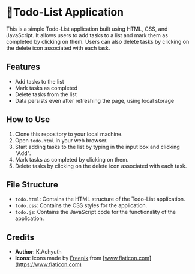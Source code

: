 # 📒Todo-List Application

This is a simple Todo-List application built using HTML, CSS, and JavaScript. It allows users to add tasks to a list and mark them as completed by clicking on them. Users can also delete tasks by clicking on the delete icon associated with each task.


## Features

- Add tasks to the list
- Mark tasks as completed
- Delete tasks from the list
- Data persists even after refreshing the page, using local storage

## How to Use

1. Clone this repository to your local machine.
2. Open `todo.html` in your web browser.
3. Start adding tasks to the list by typing in the input box and clicking "Add".
4. Mark tasks as completed by clicking on them.
5. Delete tasks by clicking on the delete icon associated with each task.

## File Structure

- `todo.html`: Contains the HTML structure of the Todo-List application.
- `todo.css`: Contains the CSS styles for the application.
- `todo.js`: Contains the JavaScript code for the functionality of the application.

## Credits

- **Author**: K.Achyuth
- **Icons**: Icons made by [Freepik](https://www.freepik.com) from [www.flaticon.com](https://www.flaticon.com)


